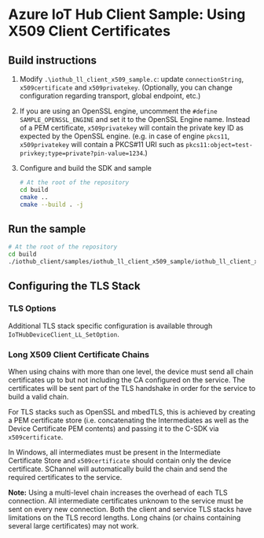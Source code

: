 # Azure IoT Hub Client Sample: Using X509 Client Certificates

## Build instructions

1. Modify `.\iothub_ll_client_x509_sample.c`: update `connectionString`, `x509certificate` and 
`x509privatekey`.
   (Optionally, you can change configuration regarding transport, global endpoint, etc.)

1. If you are using an OpenSSL engine, uncomment the `#define SAMPLE_OPENSSL_ENGINE` and set it to the
   OpenSSL Engine name. Instead of a PEM certificate, `x509privatekey` will contain the private key ID
   as expected by the OpenSSL engine. (e.g. in case of engine `pkcs11`, `x509privatekey` will contain
   a PKCS#11 URI such as `pkcs11:object=test-privkey;type=private?pin-value=1234`.)

1. Configure and build the SDK and sample

    ```sh
    # At the root of the repository
    cd build
    cmake ..
    cmake --build . -j
    ```

## Run the sample

```sh
# At the root of the repository
cd build
./iothub_client/samples/iothub_ll_client_x509_sample/iothub_ll_client_x509_sample
```

## Configuring the TLS Stack

### TLS Options

Additional TLS stack specific configuration is available through `IoTHubDeviceClient_LL_SetOption`.

### Long X509 Client Certificate Chains

When using chains with more than one level, the device must send all chain certificates up to but 
not including the CA configured on the service. The certificates will be sent part of the TLS 
handshake in order for the service to build a valid chain. 

For TLS stacks such as OpenSSL and mbedTLS, this is achieved by creating a PEM certificate store 
(i.e. concatenating the Intermediates as well as the Device Certificate PEM contents) and passing 
it to the C-SDK via `x509certificate`.

In Windows, all intermediates must be present in the Intermediate Certificate Store and 
`x509certificate` should contain only the device certificate. SChannel will automatically build the 
chain and send the required certificates to the service.

__Note:__ Using a multi-level chain increases the overhead of each TLS connection. All intermediate 
certificates unknown to the service must be sent on every new connection. Both the client and 
service TLS stacks have limitations on the TLS record lengths. Long chains (or chains containing 
several large certificates) may not work.
